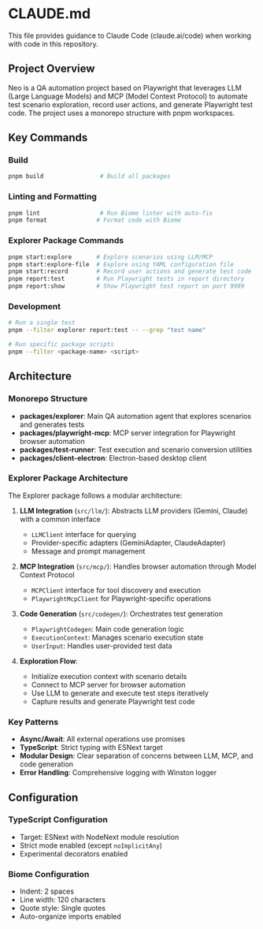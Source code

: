 # CLAUDE.md

This file provides guidance to Claude Code (claude.ai/code) when working with code in this repository.

## Project Overview

Neo is a QA automation project based on Playwright that leverages LLM (Large Language Models) and MCP (Model Context Protocol) to automate test scenario exploration, record user actions, and generate Playwright test code. The project uses a monorepo structure with pnpm workspaces.

## Key Commands

### Build
```bash
pnpm build                # Build all packages
```

### Linting and Formatting
```bash
pnpm lint                 # Run Biome linter with auto-fix
pnpm format              # Format code with Biome
```

### Explorer Package Commands
```bash
pnpm start:explore       # Explore scenarios using LLM/MCP
pnpm start:explore-file  # Explore using YAML configuration file
pnpm start:record        # Record user actions and generate test code
pnpm report:test         # Run Playwright tests in report directory
pnpm report:show         # Show Playwright test report on port 9999
```

### Development
```bash
# Run a single test
pnpm --filter explorer report:test -- --grep "test name"

# Run specific package scripts
pnpm --filter <package-name> <script>
```

## Architecture

### Monorepo Structure
- **packages/explorer**: Main QA automation agent that explores scenarios and generates tests
- **packages/playwright-mcp**: MCP server integration for Playwright browser automation
- **packages/test-runner**: Test execution and scenario conversion utilities
- **packages/client-electron**: Electron-based desktop client

### Explorer Package Architecture
The Explorer package follows a modular architecture:

1. **LLM Integration** (`src/llm/`): Abstracts LLM providers (Gemini, Claude) with a common interface
   - `LLMClient` interface for querying
   - Provider-specific adapters (GeminiAdapter, ClaudeAdapter)
   - Message and prompt management

2. **MCP Integration** (`src/mcp/`): Handles browser automation through Model Context Protocol
   - `MCPClient` interface for tool discovery and execution
   - `PlaywrightMcpClient` for Playwright-specific operations

3. **Code Generation** (`src/codegen/`): Orchestrates test generation
   - `PlaywrightCodegen`: Main code generation logic
   - `ExecutionContext`: Manages scenario execution state
   - `UserInput`: Handles user-provided test data

4. **Exploration Flow**:
   - Initialize execution context with scenario details
   - Connect to MCP server for browser automation
   - Use LLM to generate and execute test steps iteratively
   - Capture results and generate Playwright test code

### Key Patterns
- **Async/Await**: All external operations use promises
- **TypeScript**: Strict typing with ESNext target
- **Modular Design**: Clear separation of concerns between LLM, MCP, and code generation
- **Error Handling**: Comprehensive logging with Winston logger

## Configuration

### TypeScript Configuration
- Target: ESNext with NodeNext module resolution
- Strict mode enabled (except `noImplicitAny`)
- Experimental decorators enabled

### Biome Configuration
- Indent: 2 spaces
- Line width: 120 characters
- Quote style: Single quotes
- Auto-organize imports enabled
